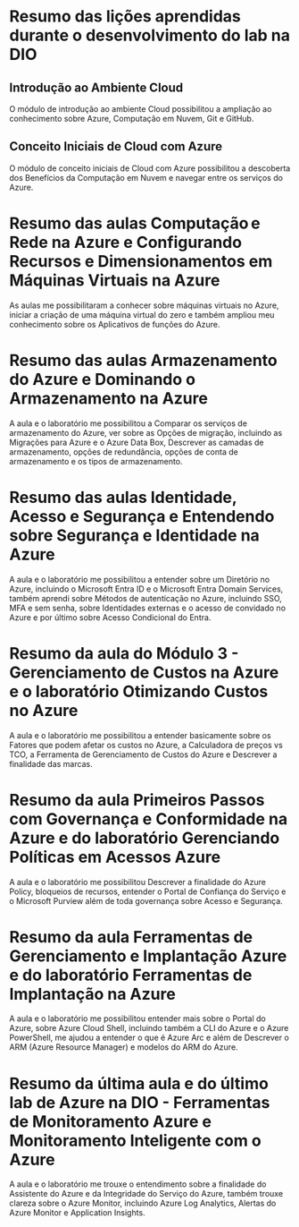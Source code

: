 # Resumo das lições aprendidas durante o desenvolvimento do lab na DIO

## Introdução ao Ambiente Cloud
O módulo de introdução ao ambiente Cloud possibilitou a ampliação ao conhecimento sobre Azure, Computação em Nuvem, Git e GitHub.

## Conceito Iniciais de Cloud com Azure
O módulo de conceito iniciais de Cloud com Azure possibilitou a descoberta dos Benefícios da Computação em Nuvem e navegar entre os serviços do Azure.

# Resumo das aulas Computação e Rede na Azure e Configurando Recursos e Dimensionamentos em Máquinas Virtuais na Azure
As aulas me possibilitaram a conhecer sobre máquinas virtuais no Azure, iniciar a criação de uma máquina virtual do zero e também ampliou meu conhecimento sobre os Aplicativos de funções do Azure.

# Resumo das aulas Armazenamento do Azure e Dominando o Armazenamento na Azure
A aula e o laboratório me possibilitou a Comparar os serviços de armazenamento do Azure, ver sobre as Opções de migração, incluindo as Migrações para Azure e o Azure Data Box, Descrever as camadas de armazenamento, opções de redundância, opções de conta de armazenamento e os tipos de armazenamento.

# Resumo das aulas Identidade, Acesso e Segurança e Entendendo sobre Segurança e Identidade na Azure
A aula e o laboratório me possibilitou a entender sobre um Diretório no Azure, incluindo o Microsoft Entra ID e o Microsoft Entra Domain Services, também aprendi sobre Métodos de autenticação no Azure, incluindo SSO, MFA e sem senha, sobre Identidades externas e o acesso de convidado no Azure e por último sobre Acesso Condicional do Entra.

# Resumo da aula do Módulo 3 - Gerenciamento de Custos na Azure e o laboratório Otimizando Custos no Azure
A aula e o laboratório me possibilitou a entender basicamente sobre os Fatores que podem afetar os custos no Azure, a Calculadora de preços vs TCO, a Ferramenta de Gerenciamento de Custos do Azure e Descrever a finalidade das marcas.

# Resumo da aula Primeiros Passos com Governança e Conformidade na Azure e do laboratório Gerenciando Políticas em Acessos Azure
A aula e o laboratório me possibilitou Descrever a finalidade do Azure Policy, bloqueios de recursos, entender o Portal de Confiança do Serviço e o Microsoft Purview além de toda governança sobre Acesso e Segurança.

# Resumo da aula Ferramentas de Gerenciamento e Implantação Azure e do laboratório Ferramentas de Implantação na Azure
A aula e o laboratório me possibilitou entender mais sobre o Portal do Azure, sobre Azure Cloud Shell, incluindo também a CLI do Azure e o Azure PowerShell, me ajudou a entender o que é Azure Arc e além de Descrever o ARM (Azure Resource Manager) e modelos do ARM do Azure.

# Resumo da última aula e do último lab de Azure na DIO - Ferramentas de Monitoramento Azure e Monitoramento Inteligente com o Azure
A aula e o laboratório me trouxe o entendimento sobre a finalidade do Assistente do Azure e da Integridade do Serviço do Azure, também trouxe clareza sobre o Azure Monitor, incluindo Azure Log Analytics, Alertas do Azure Monitor e Application Insights.

